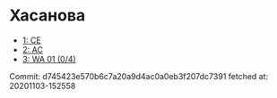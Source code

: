 # Хасанова
- [1: CE](1.md)
- [2: AC](2.md)
- [3: WA 01 (0/4)](3.md)

Commit: d745423e570b6c7a20a9d4ac0a0eb3f207dc7391
 fetched at: 20201103-152558
